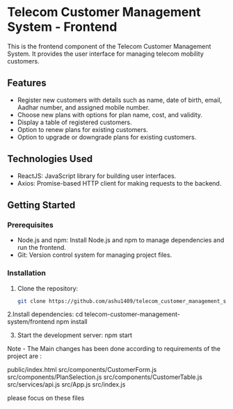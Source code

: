 # Telecom Customer Management System - Frontend

This is the frontend component of the Telecom Customer Management System. It provides the user interface for managing telecom mobility customers.

## Features

- Register new customers with details such as name, date of birth, email, Aadhar number, and assigned mobile number.
- Choose new plans with options for plan name, cost, and validity.
- Display a table of registered customers.
- Option to renew plans for existing customers.
- Option to upgrade or downgrade plans for existing customers.

## Technologies Used

- ReactJS: JavaScript library for building user interfaces.
- Axios: Promise-based HTTP client for making requests to the backend.

## Getting Started

### Prerequisites

- Node.js and npm: Install Node.js and npm to manage dependencies and run the frontend.
- Git: Version control system for managing project files.

### Installation

1. Clone the repository:

   ```bash
   git clone https://github.com/ashu1409/telecom_customer_management_system
   
2.Install dependencies:
   cd telecom-customer-management-system/frontend
   npm install

3. Start the development server:
   npm start

Note - The Main changes has been done according to requirements of the project are :

public/index.html
src/components/CustomerForm.js
src/components/PlanSelection.js
src/components/CustomerTable.js
src/services/api.js
src/App.js
src/index.js

please focus on these files



